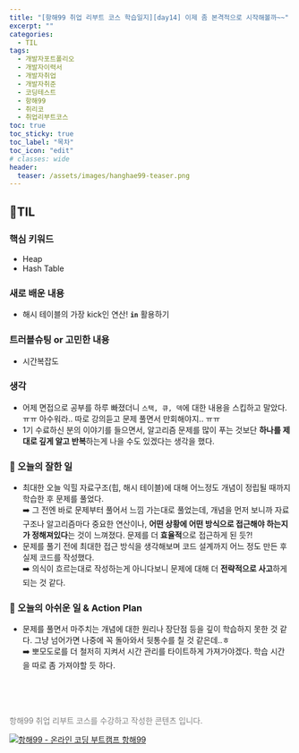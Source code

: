 ```yaml
---
title: "[항해99 취업 리부트 코스 학습일지][day14] 이제 좀 본격적으로 시작해볼까~~"
excerpt: ""
categories:
  - TIL
tags:
  - 개발자포트폴리오
  - 개발자이력서
  - 개발자취업
  - 개발자취준
  - 코딩테스트
  - 항해99
  - 취리코
  - 취업리부트코스
toc: true
toc_sticky: true
toc_label: "목차"
toc_icon: "edit"
# classes: wide
header:
  teaser: /assets/images/hanghae99-teaser.png
---
```

## 📍TIL
### 핵심 키워드
- Heap
- Hash Table

### 새로 배운 내용
- 해시 테이블의 가장 kick인 연산! **`in`** 활용하기

### 트러블슈팅 or 고민한 내용
- 시간복잡도

### 생각
- 어제 면접으로 공부를 하루 빠졌더니 `스택, 큐, 덱`에 대한 내용을 스킵하고 말았다. ㅠㅠ 아수워라.. 따로 강의듣고 문제 풀면서 만회해야지.. ㅠㅠ
- 1기 수료하신 분의 이야기를 들으면서, 알고리즘 문제를 많이 푸는 것보단 **하나를 제대로 깊게 알고 반복**하는게 나을 수도 있겠다는 생각을 했다.

### 🥰 오늘의 잘한 일
- 최대한 오늘 익힐 자료구조(힙, 해시 테이블)에 대해 어느정도 개념이 정립될 때까지 학습한 후 문제를 풀었다.<br>
	➡️ 그 전엔 바로 문제부터 풀어서 느낌 가는대로 풀었는데, 개념을 먼저 보니까 자료구조나 알고리즘마다 중요한 연산이나, **어떤 상황에 어떤 방식으로 접근해야 하는지가 정해져있다**는 것이 느껴졌다. 문제를 더 **효율적**으로 접근하게 된 듯?!
- 문제를 풀기 전에 최대한 접근 방식을 생각해보며 코드 설계까지 어느 정도 만든 후 실제 코드를 작성했다.<br>
	➡️ 의식이 흐르는대로 작성하는게 아니다보니 문제에 대해 더 **전략적으로 사고**하게 되는 것 같다.

### 💪 오늘의 아쉬운 일 & Action Plan
- 문제를 풀면서 마주치는 개념에 대한 원리나 장단점 등을 깊이 학습하지 못한 것 같다. 그냥 넘어가면 나중에 꼭 돌아와서 뒷통수를 칠 것 같은데..ㅎ <br>
	➡️ 뽀모도로를 더 철저히 지켜서 시간 관리를 타이트하게 가져가야겠다. 학습 시간을 따로 좀 가져야할 듯 하다.

<br>
<br>
<br>

<p>
  <p style="color:grey">항해99 취업 리부트 코스를 수강하고 작성한 콘텐츠 입니다.</p>
  <a href="https://hanghae99.spartacodingclub.kr/reboot" target="_blank" class="img-link">
    <img src="https://github.com/grey920/grey920.github.io/assets/58028215/84b7ba76-a278-4b8c-a8af-0b0ca7da095b" alt="항해99 - 온라인 코딩 부트캠프 항해99" loading="lazy">
  </a>
</p>
